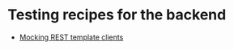 # Testing recipes for the backend

* [Mocking REST template clients](mock-rest-template-clients.md)

